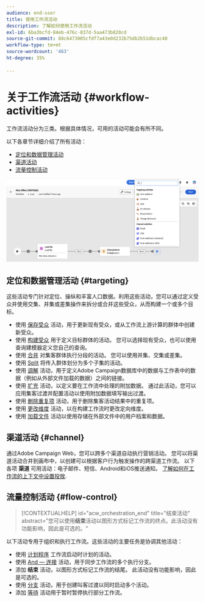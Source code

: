 ```yaml
---
audience: end-user
title: 使用工作流活动
description: 了解如何使用工作流活动
exl-id: 6ba3bcfd-84eb-476c-837d-5aa473b820cd
source-git-commit: 88c6473005cfdf7a43e0d232b75db2b51dbcac40
workflow-type: tm+mt
source-wordcount: '463'
ht-degree: 35%

---
```



# 关于工作流活动 {#workflow-activities}

工作流活动分为三类。根据具体情况，可用的活动可能会有所不同。

以下各章节详细介绍了所有活动：

* [定位和数据管理活动](#targeting)
* [渠道活动](#channel)
* [流量控制活动](#flow-control)

![](../assets/workflow-activities.png)

## 定位和数据管理活动 {#targeting}

这些活动专门针对定位、操纵和丰富人口数据。利用这些活动，您可以通过定义受众并使用交集、并集或差集操作来拆分或合并这些受众，从而构建一个或多个目标。

* 使用 [保存受众](save-audience.md) 活动，用于更新现有受众，或从工作流上游计算的群体中创建新受众。
* 使用 [构建受众](build-audience.md) 用于定义目标群体的活动。 您可以选择现有受众，也可以使用查询建模器定义您自己的查询。
* 使用 [合并](combine.md) 对集客群体执行分段的活动。 您可以使用并集、交集或差集。
* 使用 [Split](split.md) 将传入群体划分为多个子集的活动。
* 使用 [调解](reconciliation.md) 活动，用于定义Adobe Campaign数据库中的数据与工作表中的数据（例如从外部文件加载的数据）之间的链接。
* 使用 [扩充](enrichment.md) 活动，以定义要在工作流中处理的附加数据。 通过此活动，您可以应用集客过渡并配置活动以使用附加数据填写输出过渡。
* 使用 [删除重复项](deduplication.md) 活动，用于删除集客活动结果中的重复项。
* 使用 [更改维度](change-dimension.md) 活动，以在构建工作流时更改定向维度。
* 使用 [加载文件](load-file.md) 活动以使用存储在外部文件中的用户档案和数据。


## 渠道活动 {#channel}

通过Adobe Campaign Web，您可以跨多个渠道自动执行营销活动。 您可以将渠道活动合并到画布中，以创建可以根据客户行为触发操作的跨渠道工作流。 以下各项 **渠道** 可用活动：电子邮件、短信、Android和iOS推送通知。 [了解如何在工作流的上下文中设置投放](channels.md).

## 流量控制活动 {#flow-control}

>[!CONTEXTUALHELP]
>id="acw_orchestration_end"
>title="结束活动"
>abstract="您可以使用&#x200B;**结束**&#x200B;活动以图形方式标记工作流的终点。此活动没有功能影响，因此是可选的。"

以下活动专用于组织和执行工作流。这些活动的主要任务是协调其他活动：

* 使用 [计划程序](scheduler.md) 工作流启动时计划的活动。
* 使用 [And — 连接](and-join.md) 活动，用于同步工作流的多个执行分支。
* 添加 **结束** 活动，以图形方式标记工作流的结尾。 此活动没有功能影响，因此是可选的。
* 使用 [分支](fork.md) 活动，用于创建叫客过渡以同时启动多个活动。
* 添加 [等待](wait.md) 活动用于暂时暂停执行部分工作流。

<!--
## Data management activities {#data-management}

overview: what they're used for
which use case you can perform with them

list available activites + short description + ref to section
-->

